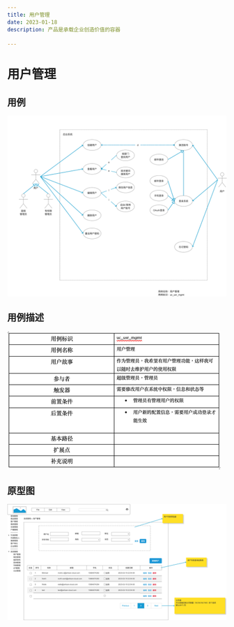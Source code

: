 ```yaml
---
title: 用户管理
date: 2023-01-18
description: 产品是承载企业创造价值的容器

---
```


# 用户管理


## 用例

![](user/images/uc_usr_mgmt-____.png)

## 用例描述

![img.png](user/images/uc_desc_usr_mgmt.png)

## 原型图

![](user/images/pt_usr_mgmt_-____.png)